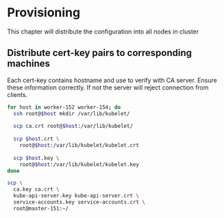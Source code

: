 # Provisioning
This chapter will distribute the configuration into all nodes in cluster

## Distribute cert-key pairs to corresponding machines
Each cert-key contains hostname and use to verify with CA server. Ensure these information correctly. If not the server will reject connection from clients.

```bash
for host in worker-152 worker-154; do
  ssh root@$host mkdir /var/lib/kubelet/
  
  scp ca.crt root@$host:/var/lib/kubelet/
    
  scp $host.crt \
    root@$host:/var/lib/kubelet/kubelet.crt
    
  scp $host.key \
    root@$host:/var/lib/kubelet/kubelet.key
done

scp \
  ca.key ca.crt \
  kube-api-server.key kube-api-server.crt \
  service-accounts.key service-accounts.crt \
  root@master-151:~/
```